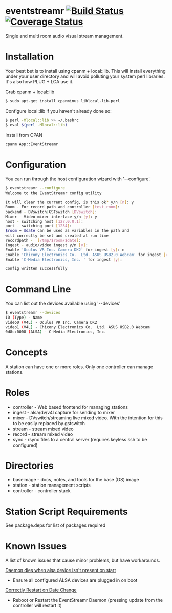 eventstreamr [![Build Status](https://api.travis-ci.org/plugorgau/eventstreamr-station.svg?branch=master)](https://travis-ci.org/plugorgau/eventstreamr) [![Coverage Status](https://coveralls.io/repos/plugorgau/eventstreamr-station/badge.svg?branch=master)](https://coveralls.io/r/plugorgau/eventstreamr-station?branch=master)
============

Single and multi room audio visual stream management.

Installation
============
Your best bet is to install using cpanm + local::lib. This will 
install everything under your user directory and will avoid polluting
your system perl libraries. It's also how PLUG + LCA use it.

Grab cpanm + local::lib
```bash
$ sudo apt-get install cpanminus liblocal-lib-perl
```

Configure local::lib if you haven't already done so:

```bash
$ perl -Mlocal::lib >> ~/.bashrc
$ eval $(perl -Mlocal::lib)
```

Install from CPAN

```bash
cpanm App::EventStreamr
```

Configuration
=============
You can run through the host configuration wizard with '--configure'.

```bash
$ eventstreamr --configure
Welcome to the EventStreamr config utility

It will clear the current config, is this ok? y/n [n]: y
Room - For record path and controller [test_room]: 
backend - DVswitch|GSTswitch [DVswitch]: 
Mixer - Video mixer interface y/n [y]: y
host - switching host [127.0.0.1]: 
port - switching port [1234]: 
$room + $date can be used as variables in the path and
will correctly be set and created at run time
recordpath -  [/tmp/$room/$date]: 
Ingest - audio/video ingest y/n [y]: 
Enable 'Oculus VR Inc. Camera DK2' for ingest [y]: n
Enable 'Chicony Electronics Co.  Ltd. ASUS USB2.0 Webcam' for ingest [y]: 
Enable 'C-Media Electronics, Inc. ' for ingest [y]: 

Config written successfully
```

Command Line
============
You can list out the devices available using '--devices'

```bash
$ eventstreamr --devices
ID (Type) - Name
video0 (V4L) - Oculus VR Inc. Camera DK2
video1 (V4L) - Chicony Electronics Co.  Ltd. ASUS USB2.0 Webcam
0d8c:0008 (ALSA) - C-Media Electronics, Inc. 
```

Concepts
========

A station can have one or more roles. Only one controller can manage stations.

Roles
=====
* controller - Web based frontend for managing stations
* ingest - alsa/dv/v4l capture for sending to mixer
* mixer - DVswitch/streaming live mixed video. With the intention for this to be easily replaced by gstswitch
* stream - stream mixed video
* record - stream mixed video
* sync - rsync files to a central server (requires keyless ssh to be configured)

Directories
===========
* baseimage - docs, notes, and tools for the base (OS) image
* station - station management scripts
* controller - controller stack


Station Script Requirements
===========================

See package.deps for list of packages required

Known Issues
============
A list of known issues that cause minor problems, but have 
workarounds.

[Daemon dies when alsa device isn't present on start](https://github.com/plugorgau/eventstreamr-station/issues/54)
  - Ensure all configured ALSA devices are plugged in on boot

[Correctly Restart on Date Change](https://github.com/plugorgau/eventstreamr-station/issues/18)
  - Reboot or Restart the EventStreamr Daemon (pressing update from the controller will restart it)



